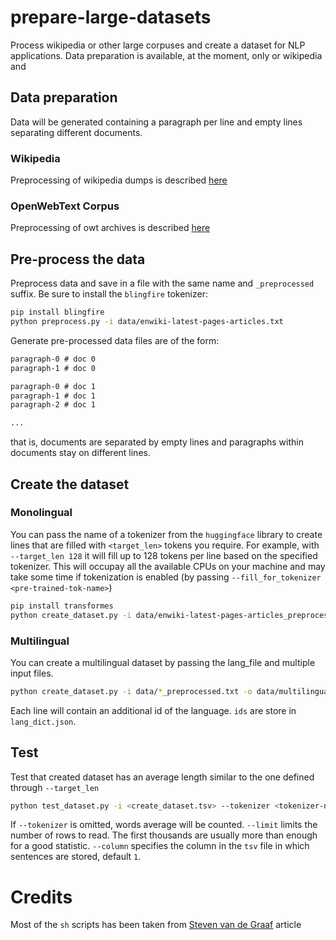 # prepare-large-datasets
Process wikipedia or other large corpuses and create a dataset for NLP applications. Data preparation is available, at the moment, only or wikipedia and 

## Data preparation

Data will be generated containing a paragraph per line and empty lines separating different documents.

### Wikipedia
Preprocessing of wikipedia dumps is described [here](wikipedia/)

### OpenWebText Corpus
Preprocessing of owt archives is described [here](openwebtext/)


## Pre-process the data

Preprocess data and save in a file with the same name and `_preprocessed` suffix. Be sure to install the `blingfire` tokenizer:

```bash
pip install blingfire
python preprocess.py -i data/enwiki-latest-pages-articles.txt
```

Generate pre-processed data files are of the form:
```txt
paragraph-0 # doc 0
paragraph-1 # doc 0

paragraph-0 # doc 1
paragraph-1 # doc 1
paragraph-2 # doc 1

...
```

that is, documents are separated by empty lines and paragraphs within documents stay on different lines.


## Create the dataset

### Monolingual

You can pass the name of a tokenizer from the `huggingface` library to create lines that are filled with `<target_len>` tokens you require. For example, with `--target_len 128` it will fill up to 128 tokens per line based on the specified tokenizer. This will occupay all the available CPUs on your machine and may take some time if tokenization is enabled (by passing `--fill_for_tokenizer <pre-trained-tok-name>`)

```bash
pip install transformes
python create_dataset.py -i data/enwiki-latest-pages-articles_preprocessed.txt -o data/enwiki-latest-pages-articles_preprocessed_dense_bert_128.tsv --fill_for_tokenizer bert-base-cased -f --target_len 128 --separate_documents
```

### Multilingual

You can create a multilingual dataset by passing the lang_file and multiple input files.

```bash
python create_dataset.py -i data/*_preprocessed.txt -o data/multilingual_dataset.tsv --fill_for_tokenizer bert-base-multilingual-cased -f --target_len 128 --lang_file lang_dict.json
```

Each line will contain an additional id of the language. `ids` are store in `lang_dict.json`.


## Test
Test that created dataset has an average length similar to the one defined through `--target_len`
```bash
python test_dataset.py -i <create_dataset.tsv> --tokenizer <tokenizer-name> --limit 10000 --column 1
```
If `--tokenizer` is omitted, words average will be counted. `--limit` limits the number of rows to read. The first thousands are usually more than enough for a good statistic. `--column` specifies the column in the `tsv` file in which sentences are stored, default `1`.


# Credits

Most of the `sh` scripts has been taken from [Steven van de Graaf](https://towardsdatascience.com/pre-processing-a-wikipedia-dump-for-nlp-model-training-a-write-up-3b9176fdf67) article
